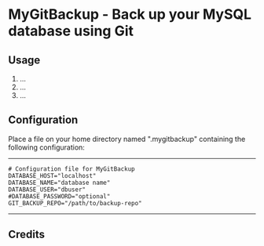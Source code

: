 MyGitBackup - Back up your MySQL database using Git
===================================================

Usage
-----

1. ...
2. ...
3. ...

Configuration
-------------

Place a file on your home directory named ".mygitbackup" containing the following configuration: 

----------------------------------
    # Configuration file for MyGitBackup
    DATABASE_HOST="localhost"
    DATABASE_NAME="database name"
    DATABASE_USER="dbuser"
    #DATABASE_PASSWORD="optional"
    GIT_BACKUP_REPO="/path/to/backup-repo"
----------------------------------

Credits
-------


  